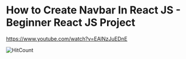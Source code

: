 # How to Create Navbar In React JS - Beginner React JS Project
https://www.youtube.com/watch?v=EAlNzJuEDnE

![HitCount](https://i.ytimg.com/vi/EAlNzJuEDnE/maxresdefault.jpg)
